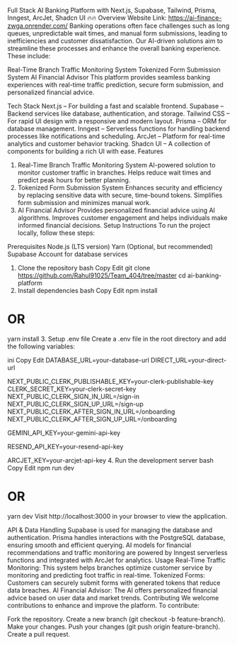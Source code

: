 Full Stack AI Banking Platform with Next.js, Supabase, Tailwind, Prisma, Inngest, ArcJet, Shadcn UI 🔥🔥
Overview
Website Link: https://ai-finance-zwga.onrender.com/
Banking operations often face challenges such as long queues, unpredictable wait times, and manual form submissions, leading to inefficiencies and customer dissatisfaction. Our AI-driven solutions aim to streamline these processes and enhance the overall banking experience. These include:

Real-Time Branch Traffic Monitoring System
Tokenized Form Submission System
AI Financial Advisor
This platform provides seamless banking experiences with real-time traffic prediction, secure form submission, and personalized financial advice.

Tech Stack
Next.js – For building a fast and scalable frontend.
Supabase – Backend services like database, authentication, and storage.
Tailwind CSS – For rapid UI design with a responsive and modern layout.
Prisma – ORM for database management.
Inngest – Serverless functions for handling backend processes like notifications and scheduling.
ArcJet – Platform for real-time analytics and customer behavior tracking.
Shadcn UI – A collection of components for building a rich UI with ease.
Features
1. Real-Time Branch Traffic Monitoring System
AI-powered solution to monitor customer traffic in branches.
Helps reduce wait times and predict peak hours for better planning.
2. Tokenized Form Submission System
Enhances security and efficiency by replacing sensitive data with secure, time-bound tokens.
Simplifies form submission and minimizes manual work.
3. AI Financial Advisor
Provides personalized financial advice using AI algorithms.
Improves customer engagement and helps individuals make informed financial decisions.
Setup Instructions
To run the project locally, follow these steps:

Prerequisites
Node.js (LTS version)
Yarn (Optional, but recommended)
Supabase Account for database services
1. Clone the repository
bash
Copy
Edit
git clone https://github.com/Rahul91025/Team_404/tree/master
cd ai-banking-platform
2. Install dependencies
bash
Copy
Edit
npm install
# OR
yarn install
3. Setup .env file
Create a .env file in the root directory and add the following variables:

ini
Copy
Edit
DATABASE_URL=your-database-url
DIRECT_URL=your-direct-url

NEXT_PUBLIC_CLERK_PUBLISHABLE_KEY=your-clerk-publishable-key
CLERK_SECRET_KEY=your-clerk-secret-key
NEXT_PUBLIC_CLERK_SIGN_IN_URL=/sign-in
NEXT_PUBLIC_CLERK_SIGN_UP_URL=/sign-up
NEXT_PUBLIC_CLERK_AFTER_SIGN_IN_URL=/onboarding
NEXT_PUBLIC_CLERK_AFTER_SIGN_UP_URL=/onboarding

GEMINI_API_KEY=your-gemini-api-key

RESEND_API_KEY=your-resend-api-key

ARCJET_KEY=your-arcjet-api-key
4. Run the development server
bash
Copy
Edit
npm run dev
# OR
yarn dev
Visit http://localhost:3000 in your browser to view the application.

API & Data Handling
Supabase is used for managing the database and authentication.
Prisma handles interactions with the PostgreSQL database, ensuring smooth and efficient querying.
AI models for financial recommendations and traffic monitoring are powered by Inngest serverless functions and integrated with ArcJet for analytics.
Usage
Real-Time Traffic Monitoring: This system helps branches optimize customer service by monitoring and predicting foot traffic in real-time.
Tokenized Forms: Customers can securely submit forms with generated tokens that reduce data breaches.
AI Financial Advisor: The AI offers personalized financial advice based on user data and market trends.
Contributing
We welcome contributions to enhance and improve the platform. To contribute:

Fork the repository.
Create a new branch (git checkout -b feature-branch).
Make your changes.
Push your changes (git push origin feature-branch).
Create a pull request.
